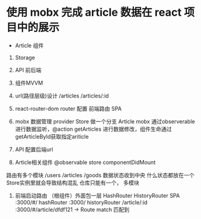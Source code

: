 # 使用 mobx 完成 article 数据在 react 项目中的展示
  - Article 组件
  1. Storage
  2. API  前后端
  3. 组件MVVM
  
  1. url(路径层级)设计
    /articles
    /articles/:id
  2. react-router-dom
    router 配置 前端路由 SPA
  3. mobx 数据管理
    provider Store 做一个分支 Article
    mobx 通过observerable进行数据监听，@action getArticles 进行数据修改，组件生命通过getArticleById获取指定ariticle
  4. API
    配置后端url
  5. Article相关组件 @observable store
    componentDidMount 
  
  路由有多个模块
  /users  /articles /goods
  数据状态收到中央  什么状态都放在一个Store实例里就会导致结构混乱
  仓库只能有一个，
  <Provider store={store}>
  </Provider>
  多模块

  1. 前端启动路由
  <App />（根组件）外面包一层 HashRouter HistoryRouter SPA
  :3000/#/ hashRouter   :3000/  historyRouter
  /article/:id
  :3000/#/article/dfdf121 -> Route match 匹配到